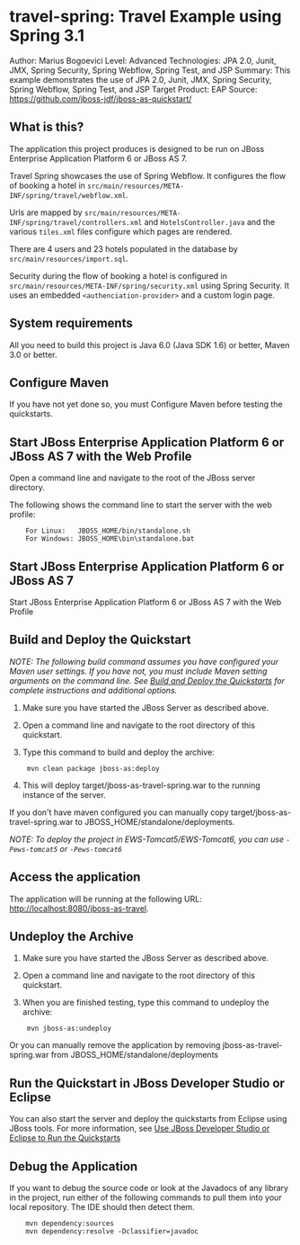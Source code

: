travel-spring: Travel Example using Spring 3.1
======================================================
Author: Marius Bogoevici
Level: Advanced
Technologies: JPA 2.0, Junit, JMX, Spring Security, Spring Webflow, Spring Test, and JSP
Summary: This example demonstrates the use of JPA 2.0, Junit, JMX, Spring Security, Spring Webflow, Spring Test, and JSP
Target Product: EAP
Source: <https://github.com/jboss-jdf/jboss-as-quickstart/>

What is this?
-------------

The application this project produces is designed to be run on JBoss Enterprise Application Platform 6 or JBoss AS 7.

Travel Spring showcases the use of Spring Webflow. It configures the flow of booking a hotel in `src/main/resources/META-INF/spring/travel/webflow.xml`.

Urls are mapped by `src/main/resources/META-INF/spring/travel/controllers.xml` and `HotelsController.java` and the various `tiles.xml` files configure which pages are rendered.

There are 4 users and 23 hotels populated in the database by `src/main/resources/import.sql`.

Security during the flow of booking a hotel is configured in `src/main/resources/META-INF/spring/security.xml` using Spring Security. It uses an embedded `<authenciation-provider>` and a custom login page.

System requirements
-------------------

All you need to build this project is Java 6.0 (Java SDK 1.6) or better, Maven 3.0 or better.

Configure Maven
---------------

If you have not yet done so, you must Configure Maven before testing the quickstarts.

Start JBoss Enterprise Application Platform 6 or JBoss AS 7 with the Web Profile
---------------
Open a command line and navigate to the root of the JBoss server directory.

The following shows the command line to start the server with the web profile:

        For Linux:   JBOSS_HOME/bin/standalone.sh
        For Windows: JBOSS_HOME\bin\standalone.bat

Start JBoss Enterprise Application Platform 6 or JBoss AS 7
-------------------------

Start JBoss Enterprise Application Platform 6 or JBoss AS 7 with the Web Profile


Build and Deploy the Quickstart
-------------------------------

_NOTE: The following build command assumes you have configured your Maven user settings. If you have not, you must include Maven setting arguments on the command line. See [Build and Deploy the Quickstarts](../README.md#buildanddeploy) for complete instructions and additional options._

1. Make sure you have started the JBoss Server as described above.
2. Open a command line and navigate to the root directory of this quickstart.
3. Type this command to build and deploy the archive:

        mvn clean package jboss-as:deploy

4. This will deploy target/jboss-as-travel-spring.war to the running instance of the server.

If you don't have maven configured you can manually copy target/jboss-as-travel-spring.war to JBOSS_HOME/standalone/deployments.

_NOTE: To deploy the project in EWS-Tomcat5/EWS-Tomcat6, you can use `-Pews-tomcat5` or `-Pews-tomcat6`_

Access the application
----------------------

The application will be running at the following URL: <http://localhost:8080/jboss-as-travel>.

Undeploy the Archive
--------------------

1. Make sure you have started the JBoss Server as described above.
2. Open a command line and navigate to the root directory of this quickstart.
3. When you are finished testing, type this command to undeploy the archive:

        mvn jboss-as:undeploy
    
Or you can manually remove the application by removing jboss-as-travel-spring.war from JBOSS_HOME/standalone/deployments

Run the Quickstart in JBoss Developer Studio or Eclipse
-------------------------------------------------------

You can also start the server and deploy the quickstarts from Eclipse using JBoss tools. For more information, see [Use JBoss Developer Studio or Eclipse to Run the Quickstarts](../README.md#useeclipse)

Debug the Application
--------------------

If you want to debug the source code or look at the Javadocs of any library in the project, run either of the following commands to pull them into your local repository. The IDE should then detect them.

        mvn dependency:sources
        mvn dependency:resolve -Dclassifier=javadoc

